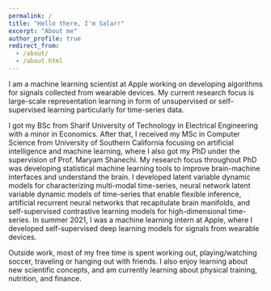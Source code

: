 ```yaml
---
permalink: /
title: "Hello there, I'm Salar!"
excerpt: "About me"
author_profile: true
redirect_from: 
  - /about/
  - /about.html
---
```


I am a machine learning scientist at Apple working on developing algorithms for signals collected from wearable devices. My current research focus is large-scale representation learning in form of unsupervised or self-supervised learning particularly for time-series data.

I got my BSc from Sharif University of Technology in Electrical Engineering with a minor in Economics. After that, I received my MSc in Computer Science from University of Southern California focusing on artificial intelligence and machine learning, where I also got my PhD under the supervision of Prof. Maryam Shanechi. My research focus throughout PhD was developing statistical machine learning tools to improve brain-machine interfaces and understand the brain. I developed latent variable dynamic models for characterizing multi-modal time-series, neural network latent variable dynamic models of time-series that enable flexible inference, artificial recurrent neural networks that recapitulate brain manifolds, and self-supervised contrastive learning models for high-dimensional time-series. In summer 2021, I was a machine learning intern at Apple, where I developed self-supervised deep learning models for signals from wearable devices.

Outside work, most of my free time is spent working out, playing/watching soccer, traveling or hanging out with friends. I also enjoy learning about new scientific concepts, and am currently learning about physical training, nutrition, and finance.

